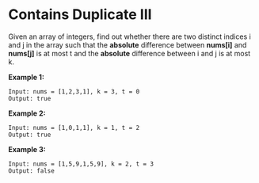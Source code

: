 # Contains Duplicate III

Given an array of integers, find out whether there are two distinct indices i and j in the array such that the **absolute** difference between **nums[i]** and **nums[j]** is at most t and the **absolute** difference between i and j is at most k.

**Example 1:**

```pseudo
Input: nums = [1,2,3,1], k = 3, t = 0
Output: true
```

**Example 2:**

```pseudo
Input: nums = [1,0,1,1], k = 1, t = 2
Output: true
```

**Example 3:**

```pseudo
Input: nums = [1,5,9,1,5,9], k = 2, t = 3
Output: false
```
